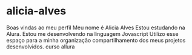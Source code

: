 # alicia-alves
Boas vindas ao meu perfil
Meu nome é Alicia Alves
Estou estudando na Alura.
Estou me desenvolvendo na linguagem Jovascript
Utilizo esse espaço para a minha organização compartilhamento dos meus projetos desenvolvidos.
curso allura
